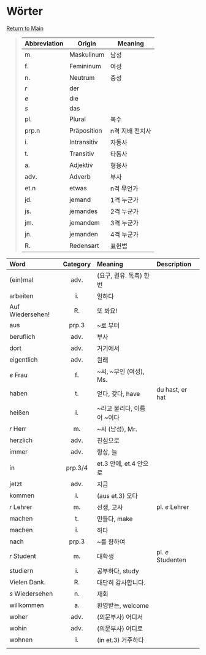 # Wörter

[Return to Main](README.md)

> | Abbreviation | Origin | Meaning |
> | --- | --- | --- |
> | m. | Maskulinum | 남성 |
> | f. | Femininum | 여성 |
> | n. | Neutrum | 중성 |
> | _r_ | der |  |
> | _e_ | die |  |
> | _s_ | das |  |
> | pl. | Plural | 복수 |
> | prp.n | Präposition | n격 지배 전치사 |
> | i. | Intransitiv | 자동사 |
> | t. | Transitiv | 타동사 |
> | a. | Adjektiv | 형용사 |
> | adv. | Adverb | 부사 |
> | et.n | etwas | n격 무언가 |
> | jd. | jemand | 1격 누군가 |
> | js. | jemandes | 2격 누군가 |
> | jm. | jemandem | 3격 누군가 |
> | jn. | jemanden | 4격 누군가 |
> | R. | Redensart | 표현법 |

| Word | Category | Meaning | Description |
| :--- | :---: | :--- | :--- |
| (ein)mal | adv. | (요구, 권유. 독촉) 한번 |  |
| arbeiten | i. | 일하다 |  |
| Auf Wiedersehen! | R. | 또 봐요! |  |
| aus | prp.3 | ~로 부터 |  |
| beruflich | adv. | 부사 |  |
| dort | adv. | 거기에서 |  |
| eigentlich | adv. | 원래 |  |
| _e_ Frau | f. | ~씨, ~부인 (여성), Ms. |  |
| haben | t. | 얻다, 갖다, have | du hast, er hat |
| heißen | i. | ~라고 불리다, 이름이 ~이다 |  |
| _r_ Herr | m. | ~씨 (남성), Mr. |  |
| herzlich | adv. | 진심으로 |  |
| immer | adv. | 항상, 늘 |  |
| in | prp.3/4 | et.3 안에, et.4 안으로 |  |
| jetzt | adv. | 지금 |  |
| kommen | i. | (aus et.3) 오다 |  |
| _r_ Lehrer | m. | 선생, 교사 | pl. _e_ Lehrer |
| machen | t. | 만들다, make |  |
| machen | i. | 하다 |  |
| nach | prp.3 | ~를 향하여 |  |
| _r_ Student | m. | 대학생 | pl. _e_ Studenten |
| studiern | i. | 공부하다, study |  |
| Vielen Dank. | R. | 대단히 감사합니다. |  |
| _s_ Wiedersehen | n. | 재회 |  |
| willkommen | a. | 환영받는, welcome |  |
| woher | adv. | (의문부사) 어디서 |  |
| wohin | adv. | (의문부사) 어디로 |  |
| wohnen | i. | (in et.3) 거주하다 |  |
|  |  |  |  |
